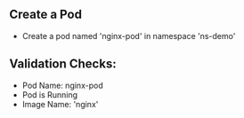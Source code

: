 ## Create a Pod

- Create a pod named 'nginx-pod' in namespace 'ns-demo'

## Validation Checks:
- Pod Name: nginx-pod
- Pod is Running
- Image Name: 'nginx'
